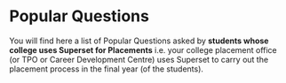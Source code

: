 # Popular Questions

You will find here a list of Popular Questions asked by **students whose college uses Superset for Placements** i.e. your college placement office (or TPO or Career Development Centre) uses Superset to carry out the placement process in the final year (of the students).&#x20;

